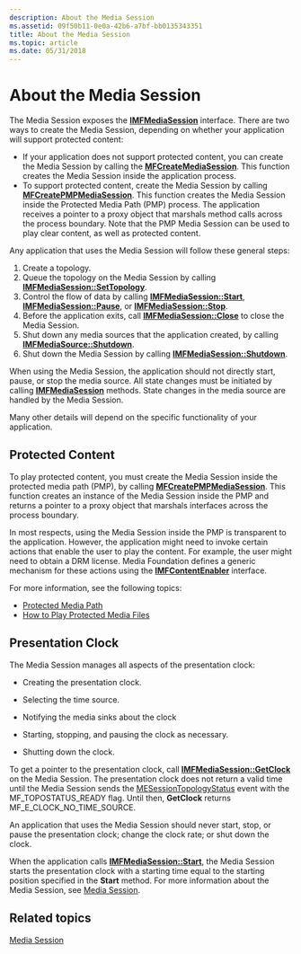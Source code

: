 ```yaml
---
description: About the Media Session
ms.assetid: 09f50b11-0e0a-42b6-a7bf-bb0135343351
title: About the Media Session
ms.topic: article
ms.date: 05/31/2018
---
```


# About the Media Session

The Media Session exposes the [**IMFMediaSession**](/windows/desktop/api/mfidl/nn-mfidl-imfmediasession) interface. There are two ways to create the Media Session, depending on whether your application will support protected content:

-   If your application does not support protected content, you can create the Media Session by calling the [**MFCreateMediaSession**](/windows/desktop/api/mfidl/nf-mfidl-mfcreatemediasession). This function creates the Media Session inside the application process.
-   To support protected content, create the Media Session by calling [**MFCreatePMPMediaSession**](/windows/desktop/api/mfidl/nf-mfidl-mfcreatepmpmediasession). This function creates the Media Session inside the Protected Media Path (PMP) process. The application receives a pointer to a proxy object that marshals method calls across the process boundary. Note that the PMP Media Session can be used to play clear content, as well as protected content.

Any application that uses the Media Session will follow these general steps:

1.  Create a topology.
2.  Queue the topology on the Media Session by calling [**IMFMediaSession::SetTopology**](/windows/desktop/api/mfidl/nf-mfidl-imfmediasession-settopology).
3.  Control the flow of data by calling [**IMFMediaSession::Start**](/windows/desktop/api/mfidl/nf-mfidl-imfmediasession-start), [**IMFMediaSession::Pause**](/windows/desktop/api/mfidl/nf-mfidl-imfmediasession-pause), or [**IMFMediaSession::Stop**](/windows/desktop/api/mfidl/nf-mfidl-imfmediasession-stop).
4.  Before the application exits, call [**IMFMediaSession::Close**](/windows/desktop/api/mfidl/nf-mfidl-imfmediasession-close) to close the Media Session.
5.  Shut down any media sources that the application created, by calling [**IMFMediaSource::Shutdown**](/windows/desktop/api/mfidl/nf-mfidl-imfmediasource-shutdown).
6.  Shut down the Media Session by calling [**IMFMediaSession::Shutdown**](/windows/desktop/api/mfidl/nf-mfidl-imfmediasession-shutdown).

When using the Media Session, the application should not directly start, pause, or stop the media source. All state changes must be initiated by calling [**IMFMediaSession**](/windows/desktop/api/mfidl/nn-mfidl-imfmediasession) methods. State changes in the media source are handled by the Media Session.

Many other details will depend on the specific functionality of your application.

## Protected Content

To play protected content, you must create the Media Session inside the protected media path (PMP), by calling [**MFCreatePMPMediaSession**](/windows/desktop/api/mfidl/nf-mfidl-mfcreatepmpmediasession). This function creates an instance of the Media Session inside the PMP and returns a pointer to a proxy object that marshals interfaces across the process boundary.

In most respects, using the Media Session inside the PMP is transparent to the application. However, the application might need to invoke certain actions that enable the user to play the content. For example, the user might need to obtain a DRM license. Media Foundation defines a generic mechanism for these actions using the [**IMFContentEnabler**](/windows/desktop/api/mfidl/nn-mfidl-imfcontentenabler) interface.

For more information, see the following topics:

-   [Protected Media Path](protected-media-path.md)
-   [How to Play Protected Media Files](how-to-play-protected-media-files.md)

## Presentation Clock

The Media Session manages all aspects of the presentation clock:

-   Creating the presentation clock.

-   Selecting the time source.

-   Notifying the media sinks about the clock

-   Starting, stopping, and pausing the clock as necessary.

-   Shutting down the clock.

To get a pointer to the presentation clock, call [**IMFMediaSession::GetClock**](/windows/desktop/api/mfidl/nf-mfidl-imfmediasession-getclock) on the Media Session. The presentation clock does not return a valid time until the Media Session sends the [MESessionTopologyStatus](mesessiontopologystatus.md) event with the MF\_TOPOSTATUS\_READY flag. Until then, **GetClock** returns MF\_E\_CLOCK\_NO\_TIME\_SOURCE.

An application that uses the Media Session should never start, stop, or pause the presentation clock; change the clock rate; or shut down the clock.

When the application calls [**IMFMediaSession::Start**](/windows/desktop/api/mfidl/nf-mfidl-imfmediasession-start), the Media Session starts the presentation clock with a starting time equal to the starting position specified in the **Start** method. For more information about the Media Session, see [Media Session](media-session.md).

## Related topics

<dl> <dt>

[Media Session](media-session.md)
</dt> </dl>

 

 



